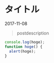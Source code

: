 # タイトル

<time datetime="2017-11-08">2017-11-08</time>

> postdescription

```javascript
console.log(hoge);
function hoge() {
  alert(hoge);
}
```